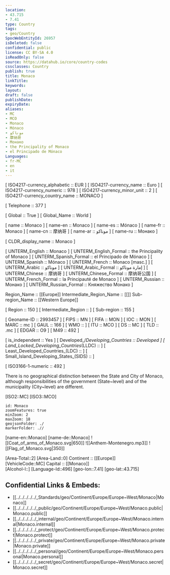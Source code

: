 ```yaml
---
location:
- 43.715
- 7.41
type: Country
tags:
- geo/Country
SpocWebEntityId: 26957
isDeleted: false
confidential: public
license: CC BY-SA 4.0
isReadOnly: false
source: https://datahub.io/core/country-codes
cssclasses: Country
publish: true
title: Monaco
linkTitle: 
keywords: 
layout: 
draft: false
publishDate: 
expiryDate: 
aliases:
- MC
- MCO
- Monaco
- Mónaco
- موناكو
- 摩纳哥
- Монако
- the Principality of Monaco
- el Principado de Mónaco
Languages:
- fr-MC
- en
- it
---
```



[	ISO4217-currency_alphabetic	 :: EUR ] 
[	ISO4217-currency_name	 :: Euro ] 
[	ISO4217-currency_numeric	 :: 978 ] 
[	ISO4217-currency_minor_unit	 :: 2 ] 
[	ISO4217-currency_country_name	 :: MONACO ] 

[	Telephone	 :: 377 ] 

[	Global	 :: True ] 
[	Global_Name	 :: World ] 

[	name	 :: Monaco ] 
[	name-en	 :: Monaco ] 
[	name-es	 :: Mónaco ] 
[	name-fr	 :: Monaco ] 
[	name-cn	 :: 摩纳哥 ] 
[	name-ar	 :: موناكو ] 
[	name-ru	 :: Монако ] 

[	CLDR_display_name	 :: Monaco ] 

[	UNTERM_English	 :: Monaco ] 
[	UNTERM_English_Formal	 :: the Principality of Monaco ] 
[	UNTERM_Spanish_Formal	 :: el Principado de Mónaco ] 
[	UNTERM_Spanish	 :: Mónaco ] 
[	UNTERM_French	 :: Monaco [masc.] ] 
[	UNTERM_Arabic	 :: موناكو ] 
[	UNTERM_Arabic_Formal	 :: إمارة موناكو ] 
[	UNTERM_Chinese	 :: 摩纳哥 ] 
[	UNTERM_Chinese_Formal	 :: 摩纳哥公国 ] 
[	UNTERM_French_Formal	 :: la Principauté de Monaco ] 
[	UNTERM_Russian	 :: Монако ] 
[	UNTERM_Russian_Formal	 :: Княжество Монако ] 

Region_Name ::  [[Europe]] 
Intermediate_Region_Name ::  [[]] 
Sub-region_Name ::  [[Western Europe]] 

[	Region	 :: 150 ] 
[	Intermediate_Region	 ::  ] 
[	Sub-region	 :: 155 ] 

[	Geoname-ID	 :: 2993457 ] 
[	FIPS	 :: MN ] 
[	FIFA	 :: MON ] 
[	IOC	 :: MON ] 
[	MARC	 :: mc ] 
[	GAUL	 :: 166 ] 
[	WMO	 ::  ] 
[	ITU	 :: MCO ] 
[	DS	 :: MC ] 
[	TLD	 :: .mc ] 
[	EDGAR	 :: O9 ] 
[	M49	 :: 492 ] 

[	is_independent	 :: Yes ] 
[	Developed_/_Developing_Countries	 :: Developed ] 
[	Land_Locked_Developing_Countries_(LLDC)	 ::  ] 
[	Least_Developed_Countries_(LDC)	 ::  ] 
[	Small_Island_Developing_States_(SIDS)	 ::  ] 

[	ISO3166-1-numeric	 :: 492 ] 




There is no geographical distinction between the State and City of Monaco,
although responsibilities of the government (State~level) and of the municipality (City~level) are different.

[ISO2::MC] 
[ISO3::MCO] 
```leaflet
id: Monaco
zoomFeatures: true 
minZoom: 2 
maxZoom: 18
geojsonFolder: ./
markerFolder: .//
```

[name-en::Monaco] 
[name-de::Monaco] 
![[Coat_of_arms_of_Monaco.svg|650]] 
![[Anthem-Montenegro.mp3]] 
![[Flag_of_Monaco.svg|350]] 

[Area-Total::2] 
[Area-Land::0] 
Continent :: [[Europe]]  
[VehicleCode::MC] 
Capital :: [[Monaco]]  
[Alcohol-l::] 
[Language-Id::496] 
[geo-lon::7.41] 
[geo-lat::43.715] 



## Confidential Links & Embeds: 
- [[../../../../../_Standards/geo/Continent/Europe/Europe~West/Monaco|Monaco]] 
- [[../../../../../_public/geo/Continent/Europe/Europe~West/Monaco.public|Monaco.public]] 
- [[../../../../../_internal/geo/Continent/Europe/Europe~West/Monaco.internal|Monaco.internal]] 
- [[../../../../../_protect/geo/Continent/Europe/Europe~West/Monaco.protect|Monaco.protect]] 
- [[../../../../../_private/geo/Continent/Europe/Europe~West/Monaco.private|Monaco.private]] 
- [[../../../../../_personal/geo/Continent/Europe/Europe~West/Monaco.personal|Monaco.personal]] 
- [[../../../../../_secret/geo/Continent/Europe/Europe~West/Monaco.secret|Monaco.secret]] 
